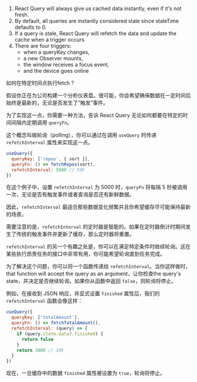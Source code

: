 
1. React Query will always give us cached data instantly, even if it's not fresh.
2. By default, all queries are instantly considered stale since staleTime defaults to 0.
3. If a query is stale, React Query will refetch the data and update the cache when a trigger occurs
4. There are four triggers: 
	- when a queryKey changes,
	- a new Observer mounts,
	- the window receives a focus event,
	- and the device goes online

如何在特定时间点执行fetch？

假设你正在为公司构建一个分析仪表盘。很可能，你会希望确保数据在一定时间后始终是最新的，无论是否发生了“触发”事件。

为了实现这一点，你需要一种方法，告诉 React Query 无论如何都要在特定的时间间隔内定期调用 `queryFn`。

这个概念叫做轮询（polling），你可以通过在调用 `useQuery` 时传递 `refetchInterval` 属性来实现这一点。

```js
useQuery({
  queryKey: ['repos', { sort }],
  queryFn: () => fetchRepos(sort),
  refetchInterval: 5000 // 5秒
})
```

在这个例子中，设置 `refetchInterval` 为 5000 时，`queryFn` 将每隔 5 秒被调用一次，无论是否有触发事件或者查询是否还有新鲜数据。

因此，`refetchInterval` 最适合那些数据变化频繁并且你希望缓存尽可能保持最新的场景。

需要注意的是，`refetchInterval` 的定时器是智能的。如果在定时器倒计时期间发生了传统的触发事件并更新了缓存，那么定时器将重置。

`refetchInterval` 的另一个有趣之处是，你可以在满足特定条件时继续轮询。这在某些执行昂贵任务的接口中非常有用，你可能希望轮询直到任务完成。

为了解决这个问题，你可以将一个函数传递给 `refetchInterval`。当你这样做时，that function will accept the query as an argument，让你检查the query's state，并决定是否继续轮询。如果你从函数中返回 `false`，则轮询将停止。

例如，在接收到 JSON 响应，并显式设置 `finished` 属性后，我们的 `refetchInterval` 函数会像这样：

```js
useQuery({
  queryKey: ['totalAmount'],
  queryFn: () => fetchTotalAmount(),
  refetchInterval: (query) => {
    if (query.state.data?.finished) {
      return false
    }
    return 3000 // 3秒
  }
})
```

现在，一旦缓存中的数据 `finished` 属性被设置为 `true`，轮询将停止。

